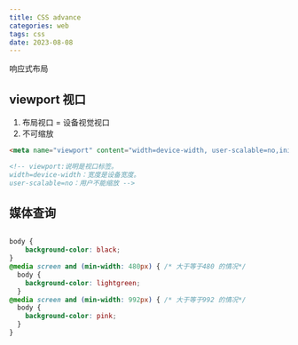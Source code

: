 ```yaml
---
title: CSS advance
categories: web
tags: css
date: 2023-08-08
---
```


响应式布局


## viewport 视口

1. 布局视口 = 设备视觉视口
2. 不可缩放

```html
<meta name="viewport" content="width=device-width, user-scalable=no,initial-scale=1.0 ,maximum-scale=1.0,minimum-scale=1.0">

<!-- viewport:说明是视口标签。
width=device-width：宽度是设备宽度。
user-scalable=no：用户不能缩放 -->
```

## 媒体查询

```css

body {
    background-color: black;
}
@media screen and (min-width: 480px) { /* 大于等于480 的情况*/
  body {
    background-color: lightgreen;
  }
@media screen and (min-width: 992px) { /* 大于等于992 的情况*/
  body {
    background-color: pink;
  }
}
```
